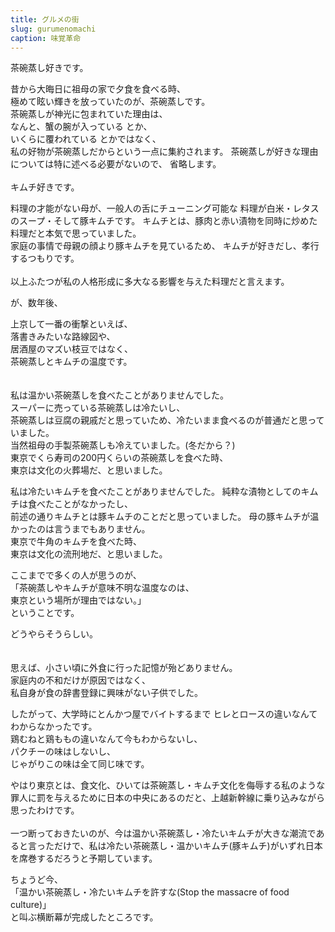 ```yaml
---
title: グルメの街
slug: gurumenomachi
caption: 味覚革命
---
```


茶碗蒸し好きです。

昔から大晦日に祖母の家で夕食を食べる時、  
極めて眩い輝きを放っていたのが、茶碗蒸しです。  
茶碗蒸しが神光に包まれていた理由は、  
なんと、蟹の腕が入っている とか、  
いくらに覆われている とかではなく、  
私の好物が茶碗蒸しだからという一点に集約されます。
茶碗蒸しが好きな理由については特に述べる必要がないので、
省略します。
<br><br>
キムチ好きです。

料理の才能がない母が、一般人の舌にチューニング可能な
料理が白米・レタスのスープ・そして豚キムチです。
キムチとは、豚肉と赤い漬物を同時に炒めた料理だと本気で思っていました。  
家庭の事情で母親の顔より豚キムチを見ているため、
キムチが好きだし、孝行するつもりです。
<br><br>
以上ふたつが私の人格形成に多大なる影響を与えた料理だと言えます。  

が、数年後、  

上京して一番の衝撃といえば、  
落書きみたいな路線図や、  
居酒屋のマズい枝豆ではなく、  
茶碗蒸しとキムチの温度です。  
<br><br>
私は温かい茶碗蒸しを食べたことがありませんでした。  
スーパーに売っている茶碗蒸しは冷たいし、  
茶碗蒸しは豆腐の親戚だと思っていため、冷たいまま食べるのが普通だと思っていました。  
当然祖母の手製茶碗蒸しも冷えていました。(冬だから？)  
東京でくら寿司の200円くらいの茶碗蒸しを食べた時、  
東京は文化の火葬場だ、と思いました。 

私は冷たいキムチを食べたことがありませんでした。
純粋な漬物としてのキムチは食べたことがなかったし、  
前述の通りキムチとは豚キムチのことだと思っていました。
母の豚キムチが温かったのは言うまでもありません。  
東京で牛角のキムチを食べた時、  
東京は文化の流刑地だ、と思いました。

ここまでで多くの人が思うのが、  
「茶碗蒸しやキムチが意味不明な温度なのは、  
東京という場所が理由ではない。」  
ということです。  

どうやらそうらしい。  
<br><br>
思えば、小さい頃に外食に行った記憶が殆どありません。  
家庭内の不和だけが原因ではなく、  
私自身が食の辞書登録に興味がない子供でした。

したがって、大学時にとんかつ屋でバイトするまで
ヒレとロースの違いなんてわからなかったです。  
鶏むねと鶏ももの違いなんて今もわからないし、  
パクチーの味はしないし、  
じゃがりこの味は全て同じ味です。  

やはり東京とは、食文化、ひいては茶碗蒸し・キムチ文化を侮辱する私のような罪人に罰を与えるために日本の中央にあるのだと、上越新幹線に乗り込みながら思ったわけです。
<br><br>
一つ断っておきたいのが、今は温かい茶碗蒸し・冷たいキムチが大きな潮流であると言っただけで、私は冷たい茶碗蒸し・温かいキムチ(豚キムチ)がいずれ日本を席巻するだろうと予期しています。

ちょうど今、  
「温かい茶碗蒸し・冷たいキムチを許すな(Stop the massacre of food culture)」  
と叫ぶ横断幕が完成したところです。